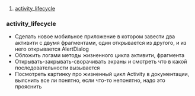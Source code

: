 1. [activity_lifecycle](activity_lifecycle)



  ### activity_lifecycle <a name="activity_lifecycle"></a> 
 - Сделать новое мобильное приложение в котором завести два активити с двумя фрагментами, один открывается из другого, и из него открывается AlertDialog
 - Обложить логами методы жизненного цикла активити, фрагмента
 - Открывать-закрывать-сворачивать экраны и смотреть что в какой последовательности вызывается
 - Посмотреть картинку про жизненный цикл Activity в документации, выяснить все ли понятно, если что-то непонятно, надо это прояснить
